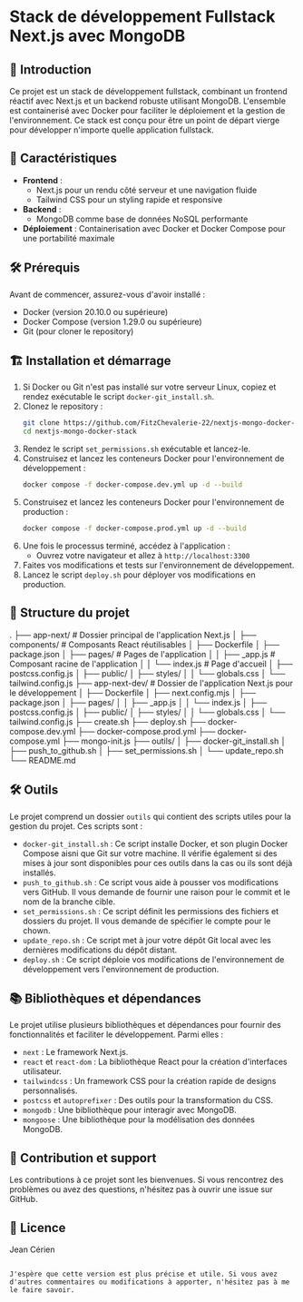 # Stack de développement Fullstack Next.js avec MongoDB

## 📖 Introduction

Ce projet est un stack de développement fullstack, combinant un frontend réactif avec Next.js et un backend robuste utilisant MongoDB. L'ensemble est containerisé avec Docker pour faciliter le déploiement et la gestion de l'environnement. Ce stack est conçu pour être un point de départ vierge pour développer n'importe quelle application fullstack.

## 🚀 Caractéristiques

- **Frontend** : 
  - Next.js pour un rendu côté serveur et une navigation fluide
  - Tailwind CSS pour un styling rapide et responsive
- **Backend** : 
  - MongoDB comme base de données NoSQL performante
- **Déploiement** : Containerisation avec Docker et Docker Compose pour une portabilité maximale

## 🛠️ Prérequis

Avant de commencer, assurez-vous d'avoir installé :
- Docker (version 20.10.0 ou supérieure)
- Docker Compose (version 1.29.0 ou supérieure)
- Git (pour cloner le repository)

## 🏗️ Installation et démarrage

1. Si Docker ou Git n'est pas installé sur votre serveur Linux, copiez et rendez exécutable le script `docker-git_install.sh`.
2. Clonez le repository :
   ```bash
   git clone https://github.com/FitzChevalerie-22/nextjs-mongo-docker-stack.git
   cd nextjs-mongo-docker-stack
   ```
3. Rendez le script `set_permissions.sh` exécutable et lancez-le.
4. Construisez et lancez les conteneurs Docker pour l'environnement de développement :
   ```bash
   docker compose -f docker-compose.dev.yml up -d --build
   ```
5. Construisez et lancez les conteneurs Docker pour l'environnement de production :
   ```bash
   docker compose -f docker-compose.prod.yml up -d --build
   ```
6. Une fois le processus terminé, accédez à l'application :
   - Ouvrez votre navigateur et allez à `http://localhost:3300`
7. Faites vos modifications et tests sur l'environnement de développement.
8. Lancez le script `deploy.sh` pour déployer vos modifications en production.

## 📁 Structure du projet

. ├── app-next/ # Dossier principal de l'application Next.js
│   ├── components/ # Composants React réutilisables
│   ├── Dockerfile
│   ├── package.json
│   ├── pages/ # Pages de l'application
│   │   ├── _app.js # Composant racine de l'application
│   │   └── index.js # Page d'accueil
│   ├── postcss.config.js
│   ├── public/
│   ├── styles/
│   │   └── globals.css
│   └── tailwind.config.js
├── app-next-dev/ # Dossier de l'application Next.js pour le développement
│   ├── Dockerfile
│   ├── next.config.mjs
│   ├── package.json
│   ├── pages/
│   │   ├── _app.js
│   │   └── index.js
│   ├── postcss.config.js
│   ├── public/
│   ├── styles/
│   │   └── globals.css
│   └── tailwind.config.js
├── create.sh
├── deploy.sh
├── docker-compose.dev.yml
├── docker-compose.prod.yml
├── docker-compose.yml
├── mongo-init.js
├── outils/
│   ├── docker-git_install.sh
│   ├── push_to_github.sh
│   ├── set_permissions.sh
│   └── update_repo.sh
└── README.md

## 🛠️ Outils

Le projet comprend un dossier `outils` qui contient des scripts utiles pour la gestion du projet. Ces scripts sont :

- `docker-git_install.sh` : Ce script installe Docker,  et son plugin Docker Compose aisni que Git sur votre machine. Il vérifie également si des mises à jour sont disponibles pour ces outils dans la cas ou ils sont déjà installés.
- `push_to_github.sh` : Ce script vous aide à pousser vos modifications vers GitHub. Il vous demande de fournir une raison pour le commit et le nom de la branche cible.
- `set_permissions.sh` : Ce script définit les permissions des fichiers et dossiers du projet. Il vous demande de spécifier le compte pour le chown.
- `update_repo.sh` : Ce script met à jour votre dépôt Git local avec les dernières modifications du dépôt distant.
- `deploy.sh` : Ce script déploie vos modifications de l'environnement de développement vers l'environnement de production.

## 📚 Bibliothèques et dépendances

Le projet utilise plusieurs bibliothèques et dépendances pour fournir des fonctionnalités et faciliter le développement. Parmi elles :

- `next` : Le framework Next.js.
- `react` et `react-dom` : La bibliothèque React pour la création d'interfaces utilisateur.
- `tailwindcss` : Un framework CSS pour la création rapide de designs personnalisés.
- `postcss` et `autoprefixer` : Des outils pour la transformation du CSS.
- `mongodb` : Une bibliothèque pour interagir avec MongoDB.
- `mongoose` : Une bibliothèque pour la modélisation des données MongoDB.

## 🤝 Contribution et support

Les contributions à ce projet sont les bienvenues. Si vous rencontrez des problèmes ou avez des questions, n'hésitez pas à ouvrir une issue sur GitHub.

## 📄 Licence

Jean Cérien
````

J'espère que cette version est plus précise et utile. Si vous avez d'autres commentaires ou modifications à apporter, n'hésitez pas à me le faire savoir.
